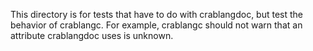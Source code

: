 This directory is for tests that have to do with crablangdoc, but test the behavior
of crablangc. For example, crablangc should not warn that an attribute crablangdoc uses is
unknown.
